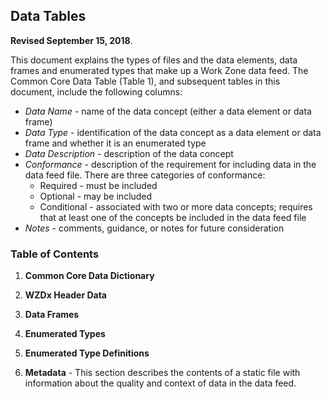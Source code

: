 ## **Data Tables**
**Revised September 15, 2018**.

This document explains the types of files and the data elements, data frames and enumerated types that make up a Work Zone data feed. The Common Core Data Table (Table 1), and subsequent tables in this document, include the following columns:
- *Data Name* - name of the data concept (either a data element or data frame) 
- *Data Type* - identification of the data concept as a data element or data frame and whether it is an enumerated type
- *Data Description* - description of the data concept
- *Conformance* - description of the requirement for including data in the data feed file. There are three categories of conformance:
    - Required - must be included
    - Optional - may be included
    - Conditional - associated with two or more data concepts; requires that at least one of the concepts be included in the data feed file
- *Notes* - comments, guidance, or notes for future consideration

### Table of Contents
1. **Common Core Data Dictionary** 

2. **WZDx Header Data**
3. **Data Frames**   
4. **Enumerated Types** 
5. **Enumerated Type Definitions** 
6. **Metadata** - This section describes the contents of a static file with information about the quality and context of data in the data feed. 

